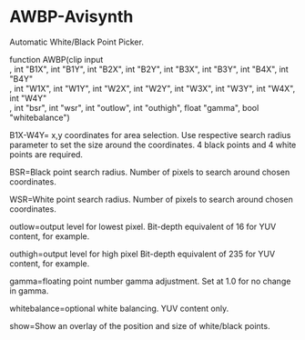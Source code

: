 # AWBP-Avisynth
Automatic White/Black Point Picker.

function AWBP(clip input\
, int "B1X", int "B1Y", int "B2X", int "B2Y", int "B3X", int "B3Y", int "B4X", int "B4Y"\
, int "W1X", int "W1Y", int "W2X", int "W2Y", int "W3X", int "W3Y", int "W4X", int "W4Y"\
, int "bsr", int "wsr", int "outlow", int "outhigh", float "gamma", bool "whitebalance")

B1X-W4Y= x,y coordinates for area selection.
Use respective search radius parameter to set the size around the coordinates.
4 black points and 4 white points are required.

BSR=Black point search radius. Number of pixels to search around chosen coordinates.

WSR=White point search radius. Number of pixels to search around chosen coordinates.

outlow=output level for lowest pixel. Bit-depth equivalent of 16 for YUV content, for example.

outhigh=output level for high pixel Bit-depth equivalent of 235 for YUV content, for example.

gamma=floating point number gamma adjustment. Set at 1.0 for no change in gamma.

whitebalance=optional white balancing. YUV content only.

show=Show an overlay of the position and size of white/black points.
